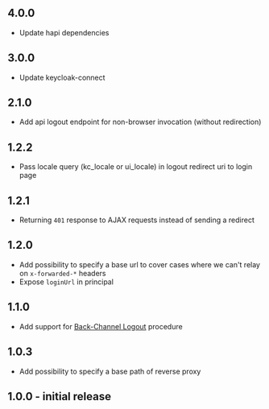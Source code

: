 ## 4.0.0

* Update hapi dependencies

## 3.0.0

* Update keycloak-connect

## 2.1.0

* Add api logout endpoint for non-browser invocation (without redirection)

## 1.2.2

* Pass locale query (kc_locale or ui_locale) in logout redirect uri to login page

## 1.2.1

* Returning `401` response to AJAX requests instead of sending a redirect

## 1.2.0

* Add possibility to specify a base url to cover cases where we can't relay on `x-forwarded-*` headers
* Expose `loginUrl` in principal

## 1.1.0

* Add support for [Back-Channel Logout](https://openid.net/specs/openid-connect-backchannel-1_0.html) procedure

## 1.0.3

* Add possibility to specify a base path of reverse proxy

## 1.0.0 - initial release